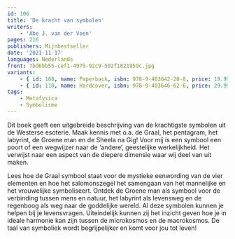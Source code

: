 ```yaml
---
id: 106
title: 'De kracht van symbolen'
writers:
    - 'Abe J. van der Veen'
pages: 216
publishers: Mijnbestseller
date: '2021-11-17'
languages: Nederlands
front: 7bd6bb55-cef1-4979-92c9-502f1821959c.jpg
variants:
    - { id: 108, name: Paperback, isbn: 978-9-403642-20-8, price: 19.99, out_of_stock: 0 }
    - { id: 110, name: Hardcover, isbn: 978-9-403646-62-6, price: 29.99, out_of_stock: 0 }
tags:
    - Metafysica
    - Symbolisme
---
```


Dit boek geeft een uitgebreide beschrijving van de krachtigste symbolen uit de Westerse esoterie. Maak kennis met o.a. de Graal, het pentagram, het labyrint, de Groene man en de Sheela na Gig! Voor mij is een symbool een poort of een wegwijzer naar de ‘andere’, geestelijke werkelijkheid. Het verwijst naar een aspect van de diepere dimensie waar wij deel van uit maken.

Lees hoe de Graal symbool staat voor de mystieke eenwording van de vier elementen en hoe het salomonszegel het samengaan van het mannelijke en het vrouwelijke symboliseert. Ontdek de Groene man als symbool voor de verbinding tussen mens en natuur, het labyrint als levensweg en de regenboog als weg naar de goddelijke wereld. Al deze symbolen kunnen je helpen bij je levensvragen. Uiteindelijk kunnen zij het inzicht geven hoe je in ideale harmonie kan zijn tussen de microkosmos en de macrokosmos. De taal van symboliek wordt begrijpelijker en komt voor jou tot leven!
